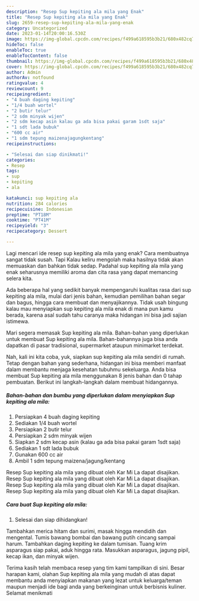 ```yaml
---
description: "Resep Sup kepiting ala mila yang Enak"
title: "Resep Sup kepiting ala mila yang Enak"
slug: 2659-resep-sup-kepiting-ala-mila-yang-enak
category: Uncategorized
date: 2023-01-14T20:00:16.530Z
image: https://img-global.cpcdn.com/recipes/f499a618595b3b21/680x482cq70/sup-kepiting-ala-mila-foto-resep-utama.jpg
hideToc: false
enableToc: true
enableTocContent: false
thumbnail: https://img-global.cpcdn.com/recipes/f499a618595b3b21/680x482cq70/sup-kepiting-ala-mila-foto-resep-utama.jpg
cover: https://img-global.cpcdn.com/recipes/f499a618595b3b21/680x482cq70/sup-kepiting-ala-mila-foto-resep-utama.jpg
author: Admin
authorAv: notfound
ratingvalue: 4
reviewcount: 9
recipeingredient:
- "4 buah daging kepiting"
- "1/4 buah wortel"
- "2 butir telur"
- "2 sdm minyak wijen"
- "2 sdm kecap asin kalau ga ada bisa pakai garam 1sdt saja"
- "1 sdt lada bubuk"
- "600 cc air"
- "1 sdm tepung maizenajagungkentang"
recipeinstructions:

- "Selesai dan siap dinikmati!"
categories:
- Resep
tags:
- sup
- kepiting
- ala

katakunci: sup kepiting ala 
nutrition: 284 calories
recipecuisine: Indonesian
preptime: "PT18M"
cooktime: "PT41M"
recipeyield: "3"
recipecategory: Dessert

---
```



Lagi mencari ide resep sup kepiting ala mila yang enak? Cara membuatnya sangat tidak susah. Tapi Kalau keliru mengolah maka hasilnya tidak akan memuaskan dan bahkan tidak sedap. Padahal sup kepiting ala mila yang enak seharusnya memiliki aroma dan cita rasa yang dapat memancing selera kita.


Ada beberapa hal yang sedikit banyak mempengaruhi kualitas rasa dari sup kepiting ala mila, mulai dari jenis bahan, kemudian pemilihan bahan segar dan bagus, hingga cara membuat dan menyajikannya. Tidak usah bingung kalau mau menyiapkan sup kepiting ala mila enak di mana pun kamu berada, karena asal sudah tahu caranya maka hidangan ini bisa jadi sajian istimewa.

Mari segera memasak Sup kepiting ala mila. Bahan-bahan yang diperlukan untuk membuat Sup kepiting ala mila. Bahan-bahannya juga bisa anda dapatkan di pasar tradisional, supermarket ataupun minimarket terdekat.


Nah, kali ini kita coba, yuk, siapkan sup kepiting ala mila sendiri di rumah. Tetap dengan bahan yang sederhana, hidangan ini bisa memberi manfaat dalam membantu menjaga kesehatan tubuhmu sekeluarga. Anda bisa membuat Sup kepiting ala mila menggunakan 8 jenis bahan dan 0 tahap pembuatan. Berikut ini langkah-langkah dalam membuat hidangannya.

<!--inarticleads1-->

##### Bahan-bahan dan bumbu yang diperlukan dalam menyiapkan Sup kepiting ala mila:

1. Persiapkan 4 buah daging kepiting
1. Sediakan 1/4 buah wortel
1. Persiapkan 2 butir telur
1. Persiapkan 2 sdm minyak wijen
1. Siapkan 2 sdm kecap asin (kalau ga ada bisa pakai garam 1sdt saja)
1. Sediakan 1 sdt lada bubuk
1. Gunakan 600 cc air
1. Ambil 1 sdm tepung maizena/jagung/kentang


Resep Sup kepiting ala mila yang dibuat oleh Kar Mi La dapat disajikan. Resep Sup kepiting ala mila yang dibuat oleh Kar Mi La dapat disajikan. Resep Sup kepiting ala mila yang dibuat oleh Kar Mi La dapat disajikan. Resep Sup kepiting ala mila yang dibuat oleh Kar Mi La dapat disajikan. 

<!--inarticleads2-->

##### Cara buat Sup kepiting ala mila:


1. Selesai dan siap dihidangkan!

Tambahkan merica hitam dan surimi, masak hingga mendidih dan mengental. Tumis bawang bombai dan bawang putih cincang sampai harum. Tambahkan daging kepiting ke dalam tumisan. Tuang krim asparagus siap pakai, aduk hingga rata. Masukkan asparagus, jagung pipil, kecap ikan, dan minyak wijen. 

Terima kasih telah membaca resep yang tim kami tampilkan di sini. Besar harapan kami, olahan Sup kepiting ala mila yang mudah di atas dapat membantu anda menyiapkan makanan yang lezat untuk keluarga/teman maupun menjadi ide bagi anda yang berkeinginan untuk berbisnis kuliner. Selamat menikmati
